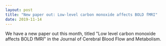 ```yaml
---
layout: post
title: "New paper out: Low-level carbon monoxide affects BOLD fMRI"
date: 2019-11-14
---
```


We have a new paper out this month, titled "Low level carbon monoxide affects BOLD fMRI" in the Journal of Cerebral Blood Flow and Metabolism. 
